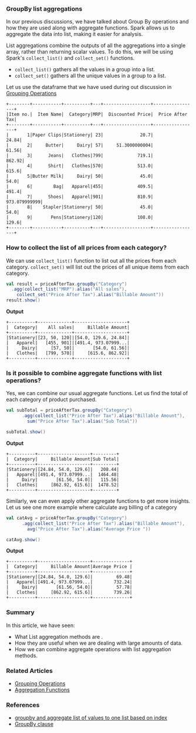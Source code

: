 ### GroupBy list aggregations

In our previous discussions, we have talked about Group By operations and how they are used along with aggregate functions. 
Spark allows us to aggregate the data into list, making it easier for analysis.

List aggregations combine the outputs of all the aggregations into a single array, rather than returning scalar values. To do this, 
we will be using Spark's `collect_list()` and `collect_set()` functions.
- `collect_list()` gathers all the values in a group into a list.
- `collect_set()` gathers all the unique values in a group to a list.

Let us use the dataframe that we have used during out discussion in [Grouping Operations](@/docs/spark/grouping-operations.md)
```text
+--------+-----------+----------+---+------------------+-----------------+
|Item no.|  Item Name|  Category|MRP|  Discounted Price|  Price After Tax|
+--------+-----------+----------+---+------------------+-----------------+
|       1|Paper Clips|Stationery| 23|              20.7|            24.84|
|       2|     Butter|     Dairy| 57|     51.3000000004|            61.56|
|       3|      Jeans|   Clothes|799|             719.1|           862.92|
|       4|      Shirt|   Clothes|570|             513.0|            615.6|
|       5|Butter Milk|     Dairy| 50|              45.0|             54.0|
|       6|        Bag|   Apparel|455|             409.5|            491.4|
|       7|      Shoes|   Apparel|901|             810.9|    973.079999999|
|       8|    Stapler|Stationery| 50|              45.0|             54.0|
|       9|       Pens|Stationery|120|             108.0|            129.6|
+--------+-----------+----------+---+------------------+-----------------+
```

### How to collect the list of all prices from each category?
We can use `collect_list()` function to list out all the prices from each category.
`collect_set()` will list out the prices of all unique items from each category.
```scala
val result = priceAfterTax.groupBy("Category")
  .agg(collect_list("MRP").alias("All sales"),
    collect_set("Price After Tax").alias("Billable Amount"))
result.show()
```
**Output**
```text
+----------+-------------+--------------------+
|  Category|    All sales|     Billable Amount|
+----------+-------------+--------------------+
|Stationery|[23, 50, 120]|[54.0, 129.6, 24.84]|
|   Apparel|   [455, 901]|[491.4, 973.07999...|
|     Dairy|     [57, 50]|       [54.0, 61.56]|
|   Clothes|   [799, 570]|     [615.6, 862.92]|
+----------+-------------+--------------------+
```

### Is it possible to combine aggregate functions with list operations?
Yes, we can combine our usual aggregate functions. Let us find the total of each category of product purchased.
```scala
val subTotal = priceAfterTax.groupBy("Category")
      .agg(collect_list("Price After Tax").alias("Billable Amount"),
        sum("Price After Tax").alias("Sub Total"))

subTotal.show()
```
**Output**
```text
+----------+--------------------+---------+
|  Category|     Billable Amount|Sub Total|
+----------+--------------------+---------+
|Stationery|[24.84, 54.0, 129.6]|   208.44|
|   Apparel|[491.4, 973.07999...|  1464.48|
|     Dairy|       [61.56, 54.0]|   115.56|
|   Clothes|     [862.92, 615.6]|  1478.52|
+----------+--------------------+---------+
```

Similarly, we can even apply other aggregate functions to get more insights. Let us see one more example where calculate avg billing of a category
```scala
val catAvg = priceAfterTax.groupBy("Category")
      .agg(collect_list("Price After Tax").alias("Billable Amount"),
        avg("Price After Tax").alias("Average Price "))

catAvg.show()
```
**Output**
```text
+----------+--------------------+--------------+
|  Category|     Billable Amount|Average Price |
+----------+--------------------+--------------+
|Stationery|[24.84, 54.0, 129.6]|         69.48|
|   Apparel|[491.4, 973.07999...|        732.24|
|     Dairy|       [61.56, 54.0]|         57.78|
|   Clothes|     [862.92, 615.6]|        739.26|
+----------+--------------------+--------------+
```

### Summary
In this article, we have seen:
- What List aggregation methods are .
- How they are useful when we are dealing with large amounts of data.
- How we can combine aggregate operations with list aggregation methods.

### Related Articles
- [Grouping Operations](@/docs/spark/grouping-operations.md)
- [Aggregation Functions](@/docs/spark/aggregations.md)

### References
- [groupby and aggregate list of values to one list based on index](https://stackoverflow.com/questions/49843559/spark-scala-groupby-and-aggregate-list-of-values-to-one-list-based-on-index)
- [GroupBy clause](https://spark.apache.org/docs/3.5.3/sql-ref-syntax-qry-select-groupby.html)
